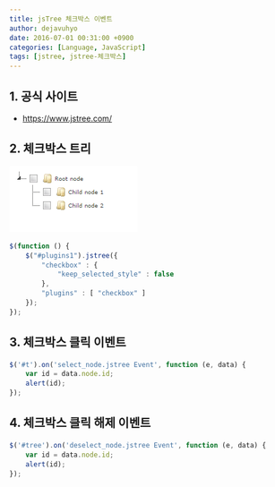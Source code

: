 ```yaml
---
title: jsTree 체크박스 이벤트
author: dejavuhyo
date: 2016-07-01 00:31:00 +0900
categories: [Language, JavaScript]
tags: [jstree, jstree-체크박스]
---
```


## 1. 공식 사이트

* <https://www.jstree.com/>

## 2. 체크박스 트리

![checkbox-tree](/assets/img/2016-07-01-jstree-checkbox-event/checkbox-tree.png)

```javascript
$(function () {
    $("#plugins1").jstree({
        "checkbox" : {
            "keep_selected_style" : false
        },
        "plugins" : [ "checkbox" ]
    });
});
```

## 3. 체크박스 클릭 이벤트

```javascript
$('#t').on('select_node.jstree Event', function (e, data) {
    var id = data.node.id;
    alert(id);
});
```

## 4. 체크박스 클릭 해제 이벤트

```javascript
$('#tree').on('deselect_node.jstree Event', function (e, data) {
    var id = data.node.id;
    alert(id);
});
```
